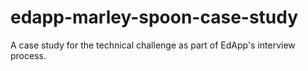 # edapp-marley-spoon-case-study

A case study for the technical challenge as part of EdApp's interview process.

